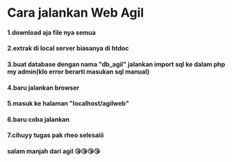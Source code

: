 # Cara jalankan Web Agil #
#### 1.download aja file nya semua ####
#### 2.extrak di local server biasanya di htdoc ####
#### 3.buat database dengan nama "db_agil" jalankan import sql ke dalam php my admin(klo error berarti masukan sql manual) ####
#### 4.baru jalankan browser ####
#### 5.masuk ke halaman "localhost/agilweb" ####
#### 6.baru coba jalankan ####
#### 7.cihuyy tugas pak rheo selesaiii ####
#### salam manjah dari agil 😘😘😘😘 ####
